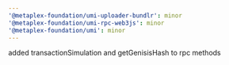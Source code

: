 ```yaml
---
'@metaplex-foundation/umi-uploader-bundlr': minor
'@metaplex-foundation/umi-rpc-web3js': minor
'@metaplex-foundation/umi': minor
---
```


added transactionSimulation and getGenisisHash to rpc methods
